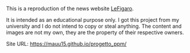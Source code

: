 This is a reproduction of the news website [LeFigaro](https://www.lefigaro.fr).

It is intended as an educational purpose only. I got this project from my university and I do not intend to copy or steal anything. The content and images are not my own, they are the property of their respective owners.

Site URL: https://mauu15.github.io/progetto_ppm/
